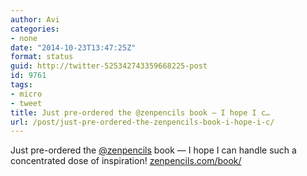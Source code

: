 ```yaml
---
author: Avi
categories:
- none
date: "2014-10-23T13:47:25Z"
format: status
guid: http://twitter-525342743359668225-post
id: 9761
tags:
- micro
- tweet
title: Just pre-ordered the @zenpencils book — I hope I c…
url: /post/just-pre-ordered-the-zenpencils-book-i-hope-i-c/
---
```

Just pre-ordered the [@zenpencils](http://twitter.com/zenpencils) book — I hope I can handle such a concentrated dose of inspiration! [zenpencils.com/book/](http://zenpencils.com/book/)